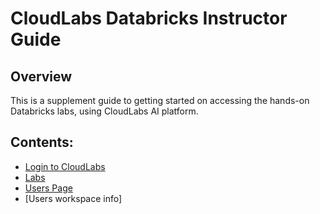 # CloudLabs Databricks Instructor Guide

## Overview

This is a supplement guide to getting started on accessing the hands-on Databricks labs, using CloudLabs AI platform.

## Contents:

* [Login to CloudLabs](./)
* [Labs](./)
* [Users Page](./)
* [Users workspace info]
